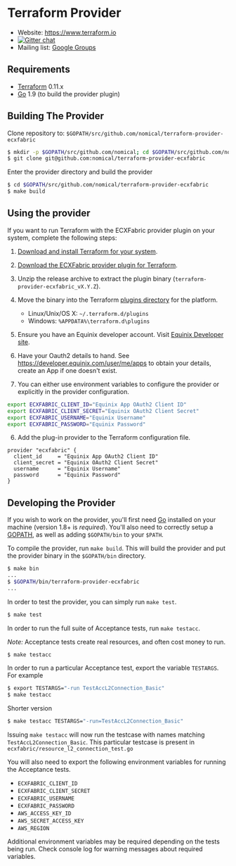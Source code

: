 Terraform Provider
==================

- Website: https://www.terraform.io
- [![Gitter chat](https://badges.gitter.im/hashicorp-terraform/Lobby.png)](https://gitter.im/hashicorp-terraform/Lobby)
- Mailing list: [Google Groups](http://groups.google.com/group/terraform-tool)


Requirements
------------

-	[Terraform](https://www.terraform.io/downloads.html) 0.11.x
-	[Go](https://golang.org/doc/install) 1.9 (to build the provider plugin)


Building The Provider
---------------------

Clone repository to: `$GOPATH/src/github.com/nomical/terraform-provider-ecxfabric`

```sh
$ mkdir -p $GOPATH/src/github.com/nomical; cd $GOPATH/src/github.com/nomical
$ git clone git@github.com:nomical/terraform-provider-ecxfabric
```

Enter the provider directory and build the provider

```sh
$ cd $GOPATH/src/github.com/nomical/terraform-provider-ecxfabric
$ make build
```

Using the provider
----------------------

If you want to run Terraform with the ECXFabric provider plugin on your system, complete the following steps:

1. [Download and install Terraform for your system](https://www.terraform.io/intro/getting-started/install.html). 

2. [Download the ECXFabric provider plugin for Terraform](https://github.com/nomical/terraform-provider-ecxfabric/releases).

3. Unzip the release archive to extract the plugin binary (`terraform-provider-ecxfabric_vX.Y.Z`).

4. Move the binary into the Terraform [plugins directory](https://www.terraform.io/docs/configuration/providers.html#third-party-plugins) for the platform.
    - Linux/Unix/OS X: `~/.terraform.d/plugins`
    - Windows: `%APPDATA%\terraform.d\plugins`

5. Ensure you have an Equinix developer account. Visit [Equinix Developer site](https://developer.equinix.com).
6. Have your Oauth2 details to hand. See https://developer.equinix.com/user/me/apps to obtain your details, create an App if one doesn't exist.
7. You can either use environment variables to configure the provider or explicitly in the provider configuration.

```sh
export ECXFABRIC_CLIENT_ID="Equinix App OAuth2 Client ID"
export ECXFABRIC_CLIENT_SECRET="Equinix OAuth2 Client Secret"
export ECXFABRIC_USERNAME="Equinix Username"
export ECXFABRIC_PASSWORD="Equinix Password"
```

6. Add the plug-in provider to the Terraform configuration file.

```
provider "ecxfabric" {
  client_id     = "Equinix App OAuth2 Client ID"
  client_secret = "Equinix OAuth2 Client Secret"
  username      = "Equinix Username"
  password      = "Equinix Password"
}
```

Developing the Provider
---------------------------

If you wish to work on the provider, you'll first need [Go](http://www.golang.org) installed on your machine (version 1.8+ is *required*). You'll also need to correctly setup a [GOPATH](http://golang.org/doc/code.html#GOPATH), as well as adding `$GOPATH/bin` to your `$PATH`.

To compile the provider, run `make build`. This will build the provider and put the provider binary in the `$GOPATH/bin` directory.

```sh
$ make bin
...
$ $GOPATH/bin/terraform-provider-ecxfabric
...
```

In order to test the provider, you can simply run `make test`.

```sh
$ make test
```

In order to run the full suite of Acceptance tests, run `make testacc`.

*Note:* Acceptance tests create real resources, and often cost money to run.

```sh
$ make testacc
```
In order to run a particular Acceptance test, export the variable `TESTARGS`. For example

```sh
$ export TESTARGS="-run TestAccL2Connection_Basic"
$ make testacc
```

Shorter version

```sh
$ make testacc TESTARGS="-run=TestAccL2Connection_Basic"
```

Issuing `make testacc` will now run the testcase with names matching `TestAccL2Connection_Basic`. This particular testcase is present in
`ecxfabric/resource_l2_connection_test.go`

You will also need to export the following environment variables for running the Acceptance tests.
* `ECXFABRIC_CLIENT_ID`
* `ECXFABRIC_CLIENT_SECRET`
* `ECXFABRIC_USERNAME`
* `ECXFABRIC_PASSWORD`
* `AWS_ACCESS_KEY_ID`
* `AWS_SECRET_ACCESS_KEY`
* `AWS_REGION`

Additional environment variables may be required depending on the tests being run. Check console log for warning messages about required variables. 